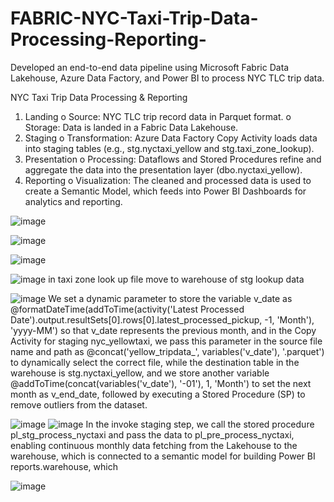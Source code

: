 # FABRIC-NYC-Taxi-Trip-Data-Processing-Reporting-
Developed an end-to-end data pipeline using Microsoft Fabric Data Lakehouse, Azure Data Factory, and Power BI to process NYC TLC trip data.

NYC Taxi Trip Data Processing & Reporting

1.	Landing
o	Source: NYC TLC trip record data in Parquet format.
o	Storage: Data is landed in a Fabric Data Lakehouse.
2.	Staging
o	Transformation: Azure Data Factory Copy Activity loads data into staging tables (e.g., stg.nyctaxi_yellow and stg.taxi_zone_lookup).
3.	Presentation
o	Processing: Dataflows and Stored Procedures refine and aggregate the data into the presentation layer (dbo.nyctaxi_yellow).
4.	Reporting
o	Visualization: The cleaned and processed data is used to create a Semantic Model, which feeds into Power BI Dashboards for analytics and reporting.

![image](https://github.com/user-attachments/assets/83294a05-1bff-4734-8831-a6db3d611265)

![image](https://github.com/user-attachments/assets/33a17dee-d40e-41ab-b277-35e8a2708f40)

![image](https://github.com/user-attachments/assets/fea98b8c-b0b8-45e4-82bd-d5f44f9ebad0)

![image](https://github.com/user-attachments/assets/225f8a55-ca5a-47ea-b852-593276225df3)
in taxi zone look up file move to warehouse of stg lookup data 

![image](https://github.com/user-attachments/assets/b296adaf-2f50-4f55-8510-5487ef6587f9)
We set a dynamic parameter to store the variable v_date as @formatDateTime(addToTime(activity('Latest Processed Date').output.resultSets[0].rows[0].latest_processed_pickup, -1, 'Month'), 'yyyy-MM') so that v_date represents the previous month, and in the Copy Activity for staging nyc_yellowtaxi, we pass this parameter in the source file name and path as @concat('yellow_tripdata_', variables('v_date'), '.parquet') to dynamically select the correct file, while the destination table in the warehouse is stg.nyctaxi_yellow, and we store another variable @addToTime(concat(variables('v_date'), '-01'), 1, 'Month') to set the next month as v_end_date, followed by executing a Stored Procedure (SP) to remove outliers from the dataset.


![image](https://github.com/user-attachments/assets/e37257b7-ad3a-486b-8055-56e2019c2360)
![image](https://github.com/user-attachments/assets/655c05d1-f9b1-44cc-97c4-83290738dc8e)
In the invoke staging step, we call the stored procedure pl_stg_process_nyctaxi and pass the data to pl_pre_process_nyctaxi, enabling continuous monthly data fetching from the Lakehouse to the warehouse, which is connected to a semantic model for building Power BI reports.warehouse, which 

![image](https://github.com/user-attachments/assets/50f88ebe-8610-4861-a5fb-7533d8e5d2d2)







